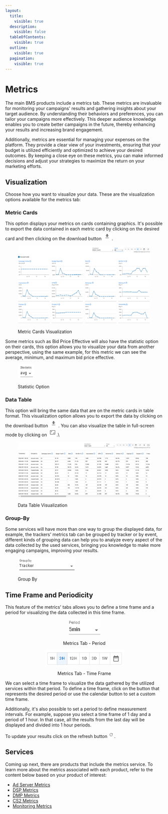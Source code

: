 ```yaml
---
layout:
  title:
    visible: true
  description:
    visible: false
  tableOfContents:
    visible: true
  outline:
    visible: true
  pagination:
    visible: true
---
```


# Metrics

The main BMS products include a metrics tab. These metrics are invaluable for monitoring your campaigns' results and gathering insights about your target audience. By understanding their behaviors and preferences, you can tailor your campaigns more effectively. This deeper audience knowledge enables you to create better campaigns in the future, thereby enhancing your results and increasing brand engagement.

Additionally, metrics are essential for managing your expenses on the platform. They provide a clear view of your investments, ensuring that your budget is utilized efficiently and optimized to achieve your desired outcomes. By keeping a close eye on these metrics, you can make informed decisions and adjust your strategies to maximize the return on your marketing efforts.

## Visualization

Choose how you want to visualize your data. These are the visualization options available for the metrics tab:

### Metric Cards&#x20;

This option displays your metrics on cards containing graphics. It's possible to export the data contained in each metric card by clicking on the desired card and then clicking on the download button <img src="../.gitbook/assets/image (125).png" alt="" data-size="line">.&#x20;

<figure><img src="../.gitbook/assets/image (2) (1) (1) (1) (1) (1).png" alt=""><figcaption><p>Metric Cards Visualization</p></figcaption></figure>

Some metrics such as Bid Price Effective will also have the statistic option on their cards, this option allows you to visualize your data from another perspective, using the same example, for this metric we can see the average, minimum, and maximum bid price effective.

<figure><img src="../.gitbook/assets/image (1) (1) (1) (1) (1) (1) (1).png" alt=""><figcaption><p>Statistic Option</p></figcaption></figure>

### Data Table

This option will bring the same data that are on the metric cards in table format. This visualization option allows you to export the data by clicking on the download button <img src="../.gitbook/assets/image (125).png" alt="" data-size="line">.  You can also visualize the table in full-screen mode by clicking on ![](<../.gitbook/assets/image (126).png>).\


<figure><img src="../.gitbook/assets/image (2) (1) (1) (1) (1) (1) (1).png" alt=""><figcaption><p>Data Table Visualization</p></figcaption></figure>

### Group-By

Some services will have more than one way to group the displayed data, for example, the trackers' metrics tab can be grouped by tracker or by event, different kinds of grouping data can help you to analyze every aspect of the data collected by the used services, bringing you knowledge to make more engaging campaigns, improving your results.

<figure><img src="../.gitbook/assets/image (3) (8).png" alt=""><figcaption><p>Group By</p></figcaption></figure>

## Time Frame and Periodicity

This feature of the metrics' tabs allows you to define a time frame and a period for visualizing the data collected in this time frame.&#x20;

<div align="center"><figure><img src="../.gitbook/assets/image (119).png" alt=""><figcaption><p>Metrics Tab - Period</p></figcaption></figure> <figure><img src="../.gitbook/assets/Captura de tela 2024-05-16 081812.png" alt=""><figcaption><p>Metrics Tab - Time Frame</p></figcaption></figure></div>

We can select a time frame to visualize the data gathered by the utilized services within that period. To define a time frame, click on the button that represents the desired period or use the calendar button to set a custom time frame.

Additionally, it's also possible to set a period to define measurement intervals. For example, suppose you select a time frame of 1 day and a period of 1 hour. In that case, all the results from the last day will be displayed and divided into 1 hour periods.

To update your results click on the refresh button <img src="../.gitbook/assets/image (122).png" alt="" data-size="original">.

## Services

Coming up next, there are products that include the metrics service. To learn more about the metrics associated with each product, refer to the content below based on your product of interest:

* [Ad Server Metrics](ad-server/ad-server-metrics.md)
* [DSP Metrics](demand-side-platform-dsp/dsp-metrics.md)
* [DMP Metrics](data-management-platform-dmp/dmp-metrics.md)
* [CS2 Metrics](catalog-storage-service-cs2/cs2-metrics/)
* [Monitoring Metrics](monitoring/monitoring-metrics.md)
